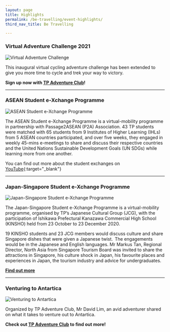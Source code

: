 ```yaml
---
layout: page
title: Highlights
permalink: /be-travelling/event-highlights/
third_nav_title: Be Travelling

---
```

### Virtual Adventure Challenge 2021 ###

![Virtual Adventure Challenge]({{site.baseurl}}/images/BeTravelling-highlights-AdventureChallenge.PNG)

This inaugural virtual cycling adventure challenge has been extended to give you more time to cycle and trek your way to victory.  

**Sign up now with [TP Adventure Club](/p10/ac/)!**

---
### ASEAN Student e-Xchange Programme ###

![ASEAN Student e-Xchange Programme]({{site.baseurl}}/images/BeTravelling-ASEAN_Student_Exchange.png)

The ASEAN Student e-Xchange Programme is a virtual-mobility programme in partnership with Passage2ASEAN (P2A) Association. 43 TP students were matched with 65 students from 9 Institutes of Higher Learning (IHLs) from 5 ASEAN countries participated, and over five weeks, they engaged in weekly 45-mins e-meetings to share and discuss their respective countries and the United Nations Sustainable Development Goals (UN SDGs) while learning more from one another. 

You can find out more about the student exchanges on [YouTube](https://www.youtube.com/channel/UCfhU5IoOuAsaNy0DuqlCs5g/videos){:target="_blank"}

---
### Japan-Singapore Student e-Xchange Programme ###

![Japan-Singapore Student e-Xchange Programme]({{site.baseurl}}/images/CCA_jcg_kinsho.JPG)

The Japan-Singapore Student e-Xchange Programme is a virtual-mobility programme, organised by TP’s Japanese Cultural Group (JCG), with the participation of Ishikawa Prefectural Kanazawa Commercial High School (KINSHO) held from 23 October to 23 December 2020.   

19 KINSHO students and 23 JCG members would discuss culture and share Singapore dishes that were given a Japanese twist.  The engagements would be in the Japanese and English languages. Mr Markus Tan, Regional Director, North Asia from Singapore Tourism Board was invited to share the attractions in Singapore, his culture shock in Japan, his favourite places and experiences in Japan, the tourism industry and advice for undergraduates.  

**[Find out more](https://www.instagram.com/p/CGZWoU9nISv/)**

---
### Venturing to Antartica ###

![Venturing to Antartica]({{site.baseurl}}/images/BeTravelling-highlights-Antartica.PNG)

Organized by TP Adventure Club, Mr David Lim, an avid adventurer shared on what it takes to venture out to Antartica.  

**Check out [TP Adventure Club](/p10/ac/) to find out more!**
